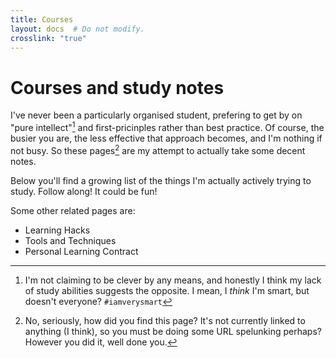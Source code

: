 ```yaml
---
title: Courses
layout: docs  # Do not modify.
crosslink: "true"
---
```


# Courses and study notes

I've never been a particularly organised student, prefering to get by on "pure intellect"[^2] and first-pricinples rather than best practice. Of course, the busier you are, the less effective that approach becomes, and I'm nothing if not busy. So these pages[^1] are my attempt to actually take some decent notes.

[^2]: I'm not claiming to be clever by any means, and honestly I think my lack of study abilities suggests the opposite. I mean, I *think* I'm smart, but doesn't everyone? `#iamverysmart`
[^1]: No, seriously, how did you find this page? It's not currently linked to anything (I think), so you must be doing some URL spelunking perhaps? However you did it, well done you. 

Below you'll find a growing list of the things I'm actually actively trying to study. Follow along! It could be fun!

Some other related pages are:

- Learning Hacks
- Tools and Techniques
- Personal Learning Contract



